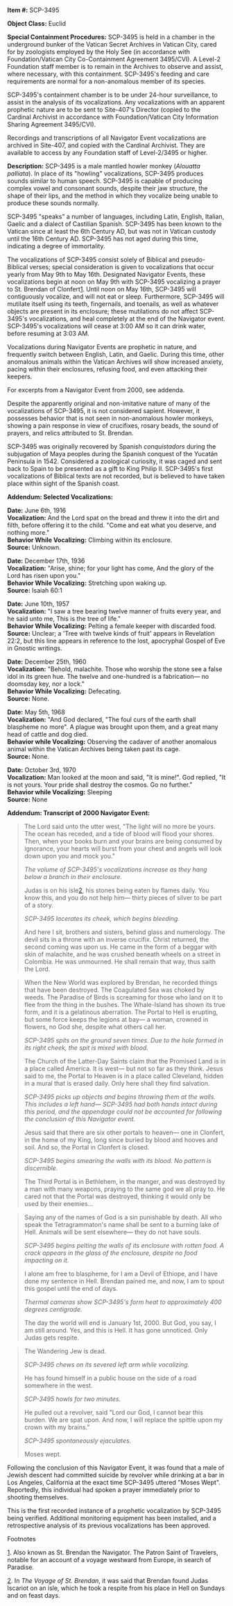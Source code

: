 **Item #:** SCP-3495

**Object Class:** Euclid

**Special Containment Procedures:** SCP-3495 is held in a chamber in the underground bunker of the Vatican Secret Archives in Vatican City, cared for by zoologists employed by the Holy See (in accordance with Foundation/Vatican City Co-Containment Agreement 3495/CVI). A Level-2 Foundation staff member is to remain in the Archives to observe and assist, where necessary, with this containment. SCP-3495's feeding and care requirements are normal for a non-anomalous member of its species.

SCP-3495's containment chamber is to be under 24-hour surveillance, to assist in the analysis of its vocalizations. Any vocalizations with an apparent prophetic nature are to be sent to Site-407's Director (copied to the Cardinal Archivist in accordance with Foundation/Vatican City Information Sharing Agreement 3495/CVI).

Recordings and transcriptions of all Navigator Event vocalizations are archived in Site-407, and copied with the Cardinal Archivist. They are available to access by any Foundation staff of Level-2/3495 or higher.

**Description:** SCP-3495 is a male mantled howler monkey (_Alouatta palliata_). In place of its "howling" vocalizations, SCP-3495 produces sounds similar to human speech. SCP-3495 is capable of producing complex vowel and consonant sounds, despite their jaw structure, the shape of their lips, and the method in which they vocalize being unable to produce these sounds normally.

SCP-3495 "speaks" a number of languages, including Latin, English, Italian, Gaelic and a dialect of Castilian Spanish. SCP-3495 has been known to the Vatican since at least the 6th Century AD, but was not in Vatican custody until the 16th Century AD. SCP-3495 has not aged during this time, indicating a degree of immortality.

The vocalizations of SCP-3495 consist solely of Biblical and pseudo-Biblical verses; special consideration is given to vocalizations that occur yearly from May 9th to May 16th. Designated Navigator Events, these vocalizations begin at noon on May 9th with SCP-3495 vocalizing a prayer to St. Brendan of Clonfert[1](javascript:;). Until noon on May 16th, SCP-3495 will contiguously vocalize, and will not eat or sleep. Furthermore, SCP-3495 will mutilate itself using its teeth, fingernails, and toenails, as well as whatever objects are present in its enclosure; these mutilations do not affect SCP-3495's vocalizations, and heal completely at the end of the Navigator event. SCP-3495's vocalizations will cease at 3:00 AM so it can drink water, before resuming at 3:03 AM.

Vocalizations during Navigator Events are prophetic in nature, and frequently switch between English, Latin, and Gaelic. During this time, other anomalous animals within the Vatican Archives will show increased anxiety, pacing within their enclosures, refusing food, and even attacking their keepers.

For excerpts from a Navigator Event from 2000, see addenda.

Despite the apparently original and non-imitative nature of many of the vocalizations of SCP-3495, it is not considered sapient. However, it possesses behavior that is not seen in non-anomalous howler monkeys, showing a pain response in view of crucifixes, rosary beads, the sound of prayers, and relics attributed to St. Brendan.

SCP-3495 was originally recovered by Spanish _conquistadors_ during the subjugation of Maya peoples during the Spanish conquest of the Yucatán Peninsula in 1542. Considered a zoological curiosity, it was caged and sent back to Spain to be presented as a gift to King Philip II. SCP-3495's first vocalizations of Biblical texts are not recorded, but is believed to have taken place within sight of the Spanish coast.

**Addendum: Selected Vocalizations:**

**Date:** June 6th, 1916  
**Vocalization:** And the Lord spat on the bread and threw it into the dirt and filth, before offering it to the child. "Come and eat what you deserve, and nothing more."  
**Behavior While Vocalizing:** Climbing within its enclosure.  
**Source:** Unknown.

**Date:** December 17th, 1936  
**Vocalization:** "Arise, shine; for your light has come, And the glory of the Lord has risen upon you."  
**Behavior While Vocalizing:** Stretching upon waking up.  
**Source:** Isaiah 60:1

**Date:** June 10th, 1957  
**Vocalization:** "I saw a tree bearing twelve manner of fruits every year, and he said unto me, This is the tree of life."  
**Behavior While Vocalizing:** Pelting a female keeper with discarded food.  
**Source:** Unclear; a 'Tree with twelve kinds of fruit' appears in Revelation 22:2, but this line appears in reference to the lost, apocryphal Gospel of Eve in Gnostic writings.

**Date:** December 25th, 1960  
**Vocalization:** "Behold, malachite. Those who worship the stone see a false idol in its green hue. The twelve and one-hundred is a fabrication— no doomsday key, nor a lock."  
**Behavior While Vocalizing:** Defecating.  
**Source:** None.

**Date:** May 5th, 1968  
**Vocalization:** "And God declared, "The foul curs of the earth shall blaspheme no more". A plague was brought upon them, and a great many head of cattle and dog died.  
**Behavior while Vocalizing:** Observing the cadaver of another anomalous animal within the Vatican Archives being taken past its cage.  
**Source:** None.

**Date:** October 3rd, 1970  
**Vocalization:** Man looked at the moon and said, "It is mine!". God replied, "It is not yours. Your pride shall destroy the cosmos. Go no further."  
**Behavior while Vocalizing:** Sleeping  
**Source:** None

**Addendum: Transcript of 2000 Navigator Event:**

> The Lord said unto the utter west, "The light will no more be yours. The ocean has receded, and a tide of blood will flood your shores. Then, when your books burn and your brains are being consumed by ignorance, your hearts will burst from your chest and angels will look down upon you and mock you."
> 
> _The volume of SCP-3495's vocalizations increase as they hang below a branch in their enclosure._
> 
> Judas is on his isle[2](javascript:;), his stones being eaten by flames daily. You know this, and you do not help him— thirty pieces of silver to be part of a story.
> 
> _SCP-3495 lacerates its cheek, which begins bleeding._
> 
> And here I sit, brothers and sisters, behind glass and numerology. The devil sits in a throne with an inverse crucifix. Christ returned, the second coming was upon us. He came in the form of a beggar with skin of malachite, and he was crushed beneath wheels on a street in Colombia. He was unmourned. He shall remain that way, thus saith the Lord.

> When the New World was explored by Brendan, he recorded things that have been destroyed. The Coagulated Sea was choked by weeds. The Paradise of Birds is screaming for those who land on it to flee from the thing in the bushes. The Whale-Island has shown its true form, and it is a gelatinous aberration. The Portal to Hell is erupting, but some force keeps the legions at bay— a woman, crowned in flowers, no God she, despite what others call her.
> 
> _SCP-3495 spits on the ground seven times. Due to the hole formed in its right cheek, the spit is mixed with blood._
> 
> The Church of the Latter-Day Saints claim that the Promised Land is in a place called America. It is west— but not so far as they think. Jesus said to me, the Portal to Heaven is in a place called Cleveland, hidden in a mural that is erased daily. Only here shall they find salvation.
> 
> _SCP-3495 picks up objects and begins throwing them at the walls. This includes a left hand— SCP-3495 had both hands intact during this period, and the appendage could not be accounted for following the conclusion of this Navigator event._
> 
> Jesus said that there are six other portals to heaven— one in Clonfert, in the home of my King, long since buried by blood and hooves and soil. And so, the Portal in Clonfert is closed.
> 
> _SCP-3495 begins smearing the walls with its blood. No pattern is discernible._
> 
> The Third Portal is in Bethlehem, in the manger, and was destroyed by a man with many weapons, praying to the same god we all pray to. He cared not that the Portal was destroyed, thinking it would only be used by their enemies…

> Saying any of the names of God is a sin punishable by death. All who speak the Tetragrammaton's name shall be sent to a burning lake of Hell. Animals will be sent elsewhere— they do not have souls.
> 
> _SCP-3495 begins pelting the walls of its enclosure with rotten food. A crack appears in the glass of the enclosure, despite no food impacting on it._
> 
> I alone am free to blaspheme, for I am a Devil of Ethiope, and I have done my sentence in Hell. Brendan pained me, and now, I am to spout this gospel until the end of days.
> 
> _Thermal cameras show SCP-3495's form heat to approximately 400 degrees centigrade._
> 
> The day the world will end is January 1st, 2000. But God, you say, I am still around. Yes, and this is Hell. It has gone unnoticed. Only Judas gets respite.

> The Wandering Jew is dead.
> 
> _SCP-3495 chews on its severed left arm while vocalizing._
> 
> He has found himself in a public house on the side of a road somewhere in the west.
> 
> _SCP-3495 howls for two minutes._
> 
> He pulled out a revolver, said "Lord our God, I cannot bear this burden. We are spat upon. And now, I will replace the spittle upon my crown with my brains."
> 
> _SCP-3495 spontaneously ejaculates._
> 
> Moses wept.

Following the conclusion of this Navigator Event, it was found that a male of Jewish descent had committed suicide by revolver while drinking at a bar in Los Angeles, California at the exact time SCP-3495 uttered "Moses Wept". Reportedly, this individual had spoken a prayer immediately prior to shooting themselves.

This is the first recorded instance of a prophetic vocalization by SCP-3495 being verified. Additional monitoring equipment has been installed, and a retrospective analysis of its previous vocalizations has been approved.

Footnotes

[1](javascript:;). Also known as St. Brendan the Navigator. The Patron Saint of Travelers, notable for an account of a voyage westward from Europe, in search of Paradise.

[2](javascript:;). In _The Voyage of St. Brendan_, it was said that Brendan found Judas Iscariot on an isle, which he took a respite from his place in Hell on Sundays and on feast days.